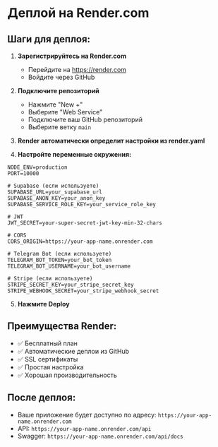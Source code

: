 # Деплой на Render.com

## Шаги для деплоя:

1. **Зарегистрируйтесь на Render.com**
   - Перейдите на https://render.com
   - Войдите через GitHub

2. **Подключите репозиторий**
   - Нажмите "New +"
   - Выберите "Web Service"
   - Подключите ваш GitHub репозиторий
   - Выберите ветку `main`

3. **Render автоматически определит настройки из render.yaml**

4. **Настройте переменные окружения:**

```
NODE_ENV=production
PORT=10000

# Supabase (если используете)
SUPABASE_URL=your_supabase_url
SUPABASE_ANON_KEY=your_anon_key
SUPABASE_SERVICE_ROLE_KEY=your_service_role_key

# JWT
JWT_SECRET=your-super-secret-jwt-key-min-32-chars

# CORS
CORS_ORIGIN=https://your-app-name.onrender.com

# Telegram Bot (если используете)
TELEGRAM_BOT_TOKEN=your_bot_token
TELEGRAM_BOT_USERNAME=your_bot_username

# Stripe (если используете)
STRIPE_SECRET_KEY=your_stripe_secret_key
STRIPE_WEBHOOK_SECRET=your_stripe_webhook_secret
```

5. **Нажмите Deploy**

## Преимущества Render:

- ✅ Бесплатный план
- ✅ Автоматические деплои из GitHub
- ✅ SSL сертификаты
- ✅ Простая настройка
- ✅ Хорошая производительность

## После деплоя:

- Ваше приложение будет доступно по адресу: `https://your-app-name.onrender.com`
- API: `https://your-app-name.onrender.com/api`
- Swagger: `https://your-app-name.onrender.com/api/docs`
